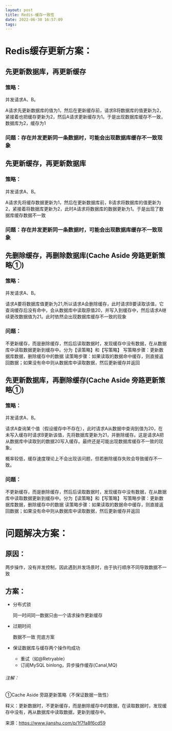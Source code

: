 ```yaml
---
layout: post
title: Redis-缓存一致性
date: 2022-06-30 16:57:09
tags:
---
```


# Redis缓存更新方案：

## 先更新数据库，再更新缓存

### 策略：

并发请求A、B。

A请求先更新数据库的值为1，然后在更新缓存前，请求B将数据库的值更新为2，紧接着也把缓存更新为2，然后A请求更新缓存为1。于是出现数据库缓存不一致，数据库为2，缓存为1

### 问题：存在并发更新同一条数据时，可能会出现数据库缓存不一致现象

## 先更新缓存，再更新数据库

### 策略：

并发请求A、B。

A请求先将缓存数据更新为1，然后在更新数据库前，B请求将数据库的值更新为2，紧接着将数据库更新为2，此时A请求将数据库的数据更新为1。于是出现了数据库缓存数据不一致

### 问题：存在并发更新同一条数据时，可能会出现数据库缓存不一致现象

## 先删除缓存，再删除数据库(Cache Aside 旁路更新策略①)

### 策略：

并发请求A、B。

请求A要将数据库值更新为21,所以请求A会删除缓存，此时请求B要读取该值，它查询缓存后没有命中，会从数据库中读取原值20，并写入到缓存中，然后请求A继续更改数据值为21。此时依然会出现数据库缓存不一致的现象

### 问题：

不更新缓存，而是删除缓存，然后后读取数据时，发现缓存中没有数据，在从数据库中读取数据更新到缓存中。分为【读策略】和【写策略】
写策略步骤：更新数据库数据，删除缓存中的数据
读策略步骤：如果读取的数据命中缓存，则直接返回数据；如果没有命中则从数据库中读取数据，然后更新缓存并返回

## 先更新数据库，再删除缓存(Cache Aside 旁路更新策略①)

### 策略：

并发请求A、B。

请求A查询某个值（假设缓存中不存在），此时请求A从数据中查询到值为20，在未写入缓存时请求B更新该值，先将数据库更新为21，并删除缓存。这是请求A把从数据库中读取到的数据20写入缓存。最终还是可能出现数据库缓存不一致的现象。

概率较低，缓存速度理论上不会出现该问题，但若删除缓存失败会导致缓存不一致。

### 问题：

不更新缓存，而是删除缓存，然后后读取数据时，发现缓存中没有数据，在从数据库中读取数据更新到缓存中。分为【读策略】和【写策略】
写策略步骤：更新数据库数据，删除缓存中的数据
读策略步骤：如果读取的数据命中缓存，则直接返回数据；如果没有命中则从数据库中读取数据，然后更新缓存并返回

# 问题解决方案：

## 原因：

两步操作，没有并发控制，因此遇到并发场景时，由于执行顺序不同导致数据不一致

## 方案：

- 分布式锁

  同一时间同一数据只由一个请求操作更新缓存

- 过期时间

  数据不一致 兜底方案

- 保证数据库与缓存两个操作均成功

  - 重试（如@Retryable）
  - 订阅MySQL binlong，异步操作缓存(Canal,MQ)



###### 注解：

①Cache Aside 旁路更新策略（不保证数据一致性）

释义：更新数据时，不更新缓存，而是删除缓存中的数据，在读取数据时，发现缓存中没有，再从数据库中读取数据，更新到缓存中。

来源：https://www.jianshu.com/p/1f7fa8f6cd59
